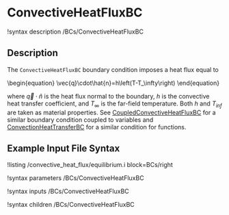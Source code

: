 # ConvectiveHeatFluxBC

!syntax description /BCs/ConvectiveHeatFluxBC

## Description

The `ConvectiveHeatFluxBC` boundary condition imposes a heat flux equal to

\begin{equation}
\vec{q}\cdot\hat{n}=h\left(T-T_\infty\right)
\end{equation}

where $\vec{q}\cdot\hat{n}$ is the heat flux normal to the boundary, $h$ is
the convective heat transfer coefficient, and $T_\infty$ is the far-field temperature.
Both $h$ and $T_{inf}$ are taken as material properties.
See [CoupledConvectiveHeatFluxBC](CoupledConvectiveHeatFluxBC.md) for a similar boundary condition coupled to variables and [ConvectionHeatTransferBC](ConvectionHeatTransferBC.md) for a similar condition for functions.

## Example Input File Syntax

!listing /convective_heat_flux/equilibrium.i block=BCs/right

!syntax parameters /BCs/ConvectiveHeatFluxBC

!syntax inputs /BCs/ConvectiveHeatFluxBC

!syntax children /BCs/ConvectiveHeatFluxBC
